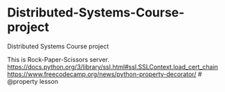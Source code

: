 # Distributed-Systems-Course-project
Distributed Systems Course project



This is Rock-Paper-Scissors server.
https://docs.python.org/3/library/ssl.html#ssl.SSLContext.load_cert_chain
https://www.freecodecamp.org/news/python-property-decorator/ # @property lesson
